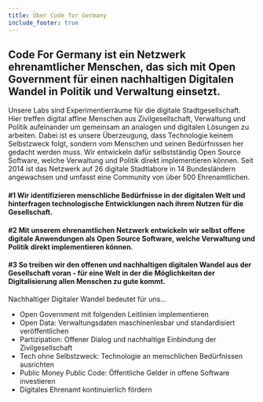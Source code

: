 ```yaml
---
title: Über Code for Germany
include_footer: true
---
```


## Code For Germany ist ein Netzwerk ehrenamtlicher Menschen, das sich mit Open Government für einen nachhaltigen Digitalen Wandel in Politik und Verwaltung einsetzt. 

Unsere Labs sind Experimentierräume für die digitale Stadtgesellschaft. Hier treffen digital affine Menschen aus Zivilgesellschaft, Verwaltung und Politik aufeinander um gemeinsam an analogen und digitalen Lösungen zu arbeiten. Dabei ist es unsere Überzeugung, dass Technologie keinem Selbstzweck folgt, sondern vom Menschen und seinen Bedürfnissen her gedacht werden muss. 
Wir entwickeln dafür selbstständig Open Source Software, welche Verwaltung und Politik direkt implementieren können. Seit 2014 ist das Netzwerk auf 26 digitale Stadtlabore in 14 Bundesländern angewachsen und umfasst eine Community von über 500 Ehrenamtlichen. 

#### #1 Wir identifizieren menschliche Bedürfnisse in der digitalen Welt und hinterfragen technologische Entwicklungen nach ihrem Nutzen für die Gesellschaft. 

#### #2 Mit unserem ehrenamtlichen Netzwerk entwickeln wir selbst offene digitale Anwendungen als Open Source Software, welche Verwaltung und Politik direkt implementieren können.

#### #3 So treiben wir den offenen und nachhaltigen digitalen Wandel aus der Gesellschaft voran - für eine Welt in der die Möglichkeiten der Digitalisierung allen Menschen zu gute kommt.   

Nachhaltiger Digitaler Wandel bedeutet für uns…
* Open Government mit folgenden Leitlinien implementieren 
* Open Data: Verwaltungsdaten maschinenlesbar und standardisiert veröffentlichen
* Partizipation: Offener Dialog und nachhaltige Einbindung der Zivilgesellschaft 
* Tech ohne Selbstzweck: Technologie an menschlichen Bedürfnissen ausrichten 
* Public Money Public Code: Öffentliche Gelder in offene Software investieren 
* Digitales Ehrenamt kontinuierlich fördern
